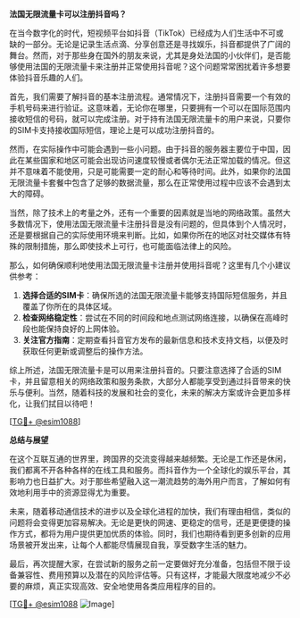 **法国无限流量卡可以注册抖音吗？**

在当今数字化的时代，短视频平台如抖音（TikTok）已经成为人们生活中不可或缺的一部分。无论是记录生活点滴、分享创意还是寻找娱乐，抖音都提供了广阔的舞台。然而，对于那些身在国外的朋友来说，尤其是身处法国的小伙伴们，是否能够使用法国的无限流量卡来注册并正常使用抖音呢？这个问题常常困扰着许多想要体验抖音乐趣的人们。

首先，我们需要了解抖音的基本注册流程。通常情况下，注册抖音需要一个有效的手机号码来进行验证。这意味着，无论你在哪里，只要拥有一个可以在国际范围内接收短信的号码，就可以完成注册。对于持有法国无限流量卡的用户来说，只要你的SIM卡支持接收国际短信，理论上是可以成功注册抖音的。

然而，在实际操作中可能会遇到一些小问题。由于抖音的服务器主要位于中国，因此在某些国家和地区可能会出现访问速度较慢或者偶尔无法正常加载的情况。但这并不意味着不能使用，只是可能需要一定的耐心和等待时间。此外，如果你的法国无限流量卡套餐中包含了足够的数据流量，那么在正常使用过程中应该不会遇到太大的障碍。

当然，除了技术上的考量之外，还有一个重要的因素就是当地的网络政策。虽然大多数情况下，使用法国无限流量卡注册抖音是没有问题的，但具体到个人情况时，还是要根据自己的实际使用环境来判断。比如，如果你所在的地区对社交媒体有特殊的限制措施，那么即使技术上可行，也可能面临法律上的风险。

那么，如何确保顺利地使用法国无限流量卡注册并使用抖音呢？这里有几个小建议供参考：

1. **选择合适的SIM卡**：确保所选的法国无限流量卡能够支持国际短信服务，并且覆盖了你所在的具体区域。
2. **检查网络稳定性**：尝试在不同的时间段和地点测试网络连接，以确保在高峰时段也能保持良好的上网体验。
3. **关注官方指南**：定期查看抖音官方发布的最新信息和技术支持文档，以便及时获取任何更新或调整后的操作方法。

综上所述，法国无限流量卡是可以用来注册抖音的。只要注意选择了合适的SIM卡，并且留意相关的网络政策和服务条款，大部分人都能享受到通过抖音带来的快乐与便利。当然，随着科技的发展和社会的变化，未来的解决方案或许会更加多样化，让我们拭目以待吧！

[[TG💪+ @esim1088](https://t.me/s/esim1088)]

**总结与展望**

在这个互联互通的世界里，跨国界的交流变得越来越频繁。无论是工作还是休闲，我们都离不开各种各样的在线工具和服务。而抖音作为一个全球化的娱乐平台，其影响力也日益扩大。对于那些希望融入这一潮流趋势的海外用户而言，了解如何有效地利用手中的资源显得尤为重要。

未来，随着移动通信技术的进步以及全球化进程的加快，我们有理由相信，类似的问题将会变得更加容易解决。无论是更快的网速、更稳定的信号，还是更便捷的操作方式，都将为用户提供更加优质的体验。同时，我们也期待看到更多创新的应用场景被开发出来，让每个人都能尽情展现自我，享受数字生活的魅力。

最后，再次提醒大家，在尝试新的服务之前一定要做好充分准备，包括但不限于设备兼容性、费用预算以及潜在的风险评估等。只有这样，才能最大限度地减少不必要的麻烦，真正实现高效、安全地使用各类应用程序的目的。

[[TG💪+ @esim1088](https://t.me/s/esim1088) ![Image](https://i.postimg.cc/4NQfJmqS/Snipaste-2025-05-13-00-14-12.png)]